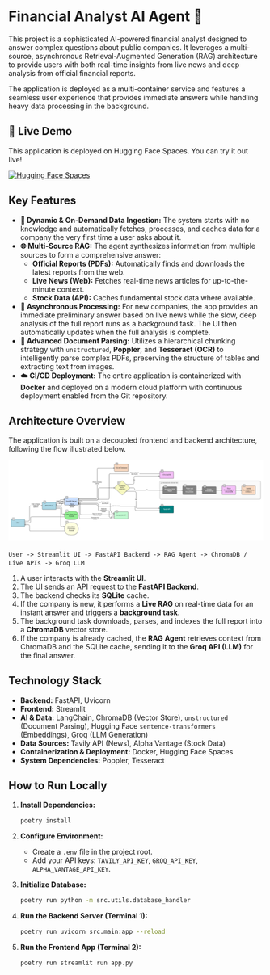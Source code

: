 # Financial Analyst AI Agent 🤖

This project is a sophisticated AI-powered financial analyst designed to answer complex questions about public companies. It leverages a multi-source, asynchronous Retrieval-Augmented Generation (RAG) architecture to provide users with both real-time insights from live news and deep analysis from official financial reports.

The application is deployed as a multi-container service and features a seamless user experience that provides immediate answers while handling heavy data processing in the background.

## 🚀 Live Demo

This application is deployed on Hugging Face Spaces. You can try it out live!

[![Hugging Face Spaces](https://huggingface.co/datasets/huggingface/badges/raw/main/deploy-to-spaces-lg.svg)](https://huggingface.co/spaces/masha7/Financial-Analyst)

## Key Features

* **🧠 Dynamic & On-Demand Data Ingestion:** The system starts with no knowledge and automatically fetches, processes, and caches data for a company the very first time a user asks about it.
* **🌐 Multi-Source RAG:** The agent synthesizes information from multiple sources to form a comprehensive answer:
    * **Official Reports (PDFs):** Automatically finds and downloads the latest reports from the web.
    * **Live News (Web):** Fetches real-time news articles for up-to-the-minute context.
    * **Stock Data (API):** Caches fundamental stock data where available.
* **🚀 Asynchronous Processing:** For new companies, the app provides an immediate preliminary answer based on live news while the slow, deep analysis of the full report runs as a background task. The UI then automatically updates when the full analysis is complete.
* **📄 Advanced Document Parsing:** Utilizes a hierarchical chunking strategy with `unstructured`, **Poppler**, and **Tesseract (OCR)** to intelligently parse complex PDFs, preserving the structure of tables and extracting text from images.
* **☁️ CI/CD Deployment:** The entire application is containerized with **Docker** and deployed on a modern cloud platform with continuous deployment enabled from the Git repository.

## Architecture Overview

The application is built on a decoupled frontend and backend architecture, following the flow illustrated below.

![Application Architecture Flowchart](assets/flowchart.png)

`User -> Streamlit UI -> FastAPI Backend -> RAG Agent -> ChromaDB / Live APIs -> Groq LLM`

1.  A user interacts with the **Streamlit UI**.
2.  The UI sends an API request to the **FastAPI Backend**.
3.  The backend checks its **SQLite** cache.
4.  If the company is new, it performs a **Live RAG** on real-time data for an instant answer and triggers a **background task**.
5.  The background task downloads, parses, and indexes the full report into a **ChromaDB** vector store.
6.  If the company is already cached, the **RAG Agent** retrieves context from ChromaDB and the SQLite cache, sending it to the **Groq API (LLM)** for the final answer.

## Technology Stack

* **Backend:** FastAPI, Uvicorn
* **Frontend:** Streamlit
* **AI & Data:** LangChain, ChromaDB (Vector Store), `unstructured` (Document Parsing), Hugging Face `sentence-transformers` (Embeddings), Groq (LLM Generation)
* **Data Sources:** Tavily API (News), Alpha Vantage (Stock Data)
* **Containerization & Deployment:** Docker, Hugging Face Spaces
* **System Dependencies:** Poppler, Tesseract

## How to Run Locally

1.  **Install Dependencies:**
    ```bash
    poetry install
    ```
2.  **Configure Environment:**
    * Create a `.env` file in the project root.
    * Add your API keys: `TAVILY_API_KEY`, `GROQ_API_KEY`, `ALPHA_VANTAGE_API_KEY`.

3.  **Initialize Database:**
    ```bash
    poetry run python -m src.utils.database_handler
    ```
4.  **Run the Backend Server (Terminal 1):**
    ```bash
    poetry run uvicorn src.main:app --reload
    ```
5.  **Run the Frontend App (Terminal 2):**
    ```bash
    poetry run streamlit run app.py
    ```
